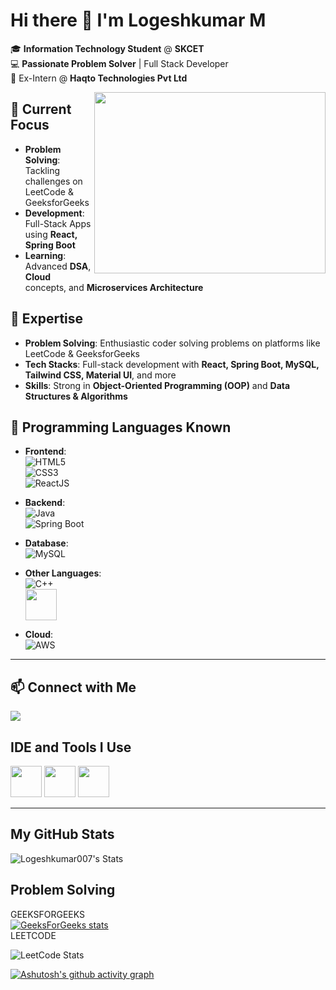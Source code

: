# Hi there 👋 I'm **Logeshkumar M**  
🎓 **Information Technology Student** @ **SKCET**  
💻 **Passionate Problem Solver** | Full Stack Developer  
🌟 Ex-Intern @ **Haqto Technologies Pvt Ltd**

<img align="right" width="370" height="290" src="https://i.pinimg.com/originals/47/f0/34/47f0342cec72b800463bf003eac1257e.gif">

## 🔭 Current Focus  
- **Problem Solving**: Tackling challenges on LeetCode & GeeksforGeeks  
- **Development**: Full-Stack Apps using **React, Spring Boot**  
- **Learning**: Advanced **DSA**, **Cloud** concepts, and **Microservices Architecture**

## 🌱 Expertise  
- **Problem Solving**: Enthusiastic coder solving problems on platforms like LeetCode & GeeksforGeeks  
- **Tech Stacks**: Full-stack development with **React, Spring Boot, MySQL, Tailwind CSS, Material UI**, and more  
- **Skills**: Strong in **Object-Oriented Programming (OOP)** and **Data Structures & Algorithms**  

## 🚀 Programming Languages Known  
- **Frontend**:  
  ![HTML5](https://img.icons8.com/color/48/html-5.png)  
  ![CSS3](https://img.icons8.com/color/48/css3.png)  
  ![ReactJS](https://img.icons8.com/color/48/react-native.png)

- **Backend**:  
  ![Java](https://img.icons8.com/color/48/java-coffee-cup-logo.png)  
  ![Spring Boot](https://img.icons8.com/color/48/spring-logo.png)  

- **Database**:  
  ![MySQL](https://img.icons8.com/color/48/mysql-logo.png)  

- **Other Languages**:  
  ![C++](https://img.icons8.com/color/48/c-plus-plus-logo.png)
  <br/>
  <img src="https://img.icons8.com/?size=100&id=13679&format=png&color=000000" width="50" height="50" />

  
- **Cloud**:  
  ![AWS](https://img.icons8.com/color/48/amazon-web-services.png)  

---

## 📫 Connect with Me  
[<img src="https://img.shields.io/badge/LinkedIn-0077B5?style=for-the-badge&logo=linkedin&logoColor=white" />](https://www.linkedin.com/in/logeshkumar-m-1211181b5/)  



## IDE and Tools I Use  
<img height="50" width="50" src="https://img.icons8.com/color/48/000000/visual-studio-code-2019.png"/>  
<img height="50" width="50" src="https://img.icons8.com/color/48/000000/git.png"/>  
<img height="50" src="https://img.icons8.com/?size=100&id=61466&format=png&color=000000"/>  

---


## My GitHub Stats  
![Logeshkumar007's Stats](https://github-readme-stats.vercel.app/api?username=Logeshkumar007&theme=dark&show_icons=true&hide_border=false&count_private=true)

## Problem Solving  

GEEKSFORGEEKS
<br/>
[![GeeksForGeeks stats](https://gfgstatscard.vercel.app/logeshkumar10)](https://www.geeksforgeeks.org/user/logeshkumar10/)
<br/>
LEETCODE
<br/>

![LeetCode Stats](https://leetcard.jacoblin.cool/logesh07cbe?theme=dark&font=Abel)


[![Ashutosh's github activity graph](https://github-readme-activity-graph.vercel.app/graph?username=Logeshkumar007&theme=dracula)](https://github.com/Logeshkumar007/github-readme-activity-graph)
